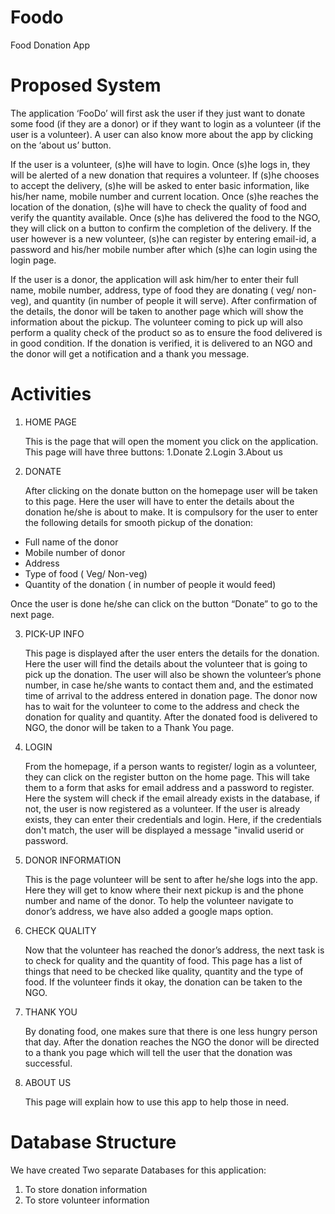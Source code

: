 # Foodo
Food Donation App

# Proposed System 

   The application ‘FooDo’ will first ask the user if they just want to donate some food (if they are a donor) or if they want to login as a volunteer (if the user is a volunteer). A user can also know more about the app by clicking on the ‘about us’ button.
  
  If the user is a volunteer, (s)he will have to login. Once (s)he logs in, they will be alerted of a new donation that requires a volunteer. If (s)he chooses to accept the delivery, (s)he will be asked to enter basic information, like his/her name, mobile number and current location. Once (s)he reaches the location of the donation, (s)he will have to check the quality of food and verify the quantity available. Once (s)he has delivered the food to the NGO, they will click on a button to confirm the completion of the delivery. If the user however is a new volunteer, (s)he can register by entering email-id, a password and his/her mobile number after which (s)he can login using the login page.
  
  If the user is a donor, the application will ask him/her to enter their full name, mobile number, address, type of food they are donating ( veg/ non-veg), and quantity (in number of people it will serve). After confirmation of the details, the donor will be taken to another page which will show the information about the pickup. The volunteer coming to pick up will also perform a quality check of the product so as to ensure the food delivered is in good condition. If the donation is verified, it is delivered to an NGO and the donor will get a notification and a thank you message. 

# Activities
1. HOME PAGE

	This is the page that will open the moment you click on the application. 
This page will have three buttons: 1.Donate  2.Login   3.About us

2. DONATE 

	After clicking on the donate button on the homepage user will be taken to this page. Here the user will have to enter the details about the donation he/she is about to make. It is compulsory for the user to enter the following details for smooth pickup of the donation:
* Full name of the donor
* Mobile number of donor
* Address 
* Type of food ( Veg/ Non-veg)
* Quantity of the donation ( in number of people it would feed)

Once the user is done he/she can click on the button “Donate”  to go to the next page.

3. PICK-UP INFO

	This page is displayed after the user enters the details for the donation. Here the user will find the details about the volunteer that is going to pick up the donation. The user will also be shown the volunteer’s phone number, in case he/she wants to contact them and, and the estimated time of arrival to the address entered in donation page. The donor now has to wait for the volunteer to come to the address and check the donation for quality and quantity. After the donated food is delivered to NGO, the donor will be taken to a Thank You page.

4. LOGIN

	From the homepage, if a person wants to register/ login as a volunteer, they can click on the register button on the home page. This will take them to a form that asks for email address and a password to register. Here the system will check if the email already exists in the database, if not, the user is now registered as a volunteer. If the user is already exists, they can enter their credentials and login. Here, if the credentials don't match, the user will be displayed a message "invalid userid or password.

5. DONOR INFORMATION 

	This is the page volunteer will be sent to after he/she logs into the app. Here they will get to know where their next pickup is and the phone number and name of the donor. To help the volunteer navigate to donor’s address, we have also added a google maps option.

6. CHECK QUALITY

	Now that the volunteer has reached the donor’s address, the next task is to check for quality and the quantity of food. This page has a list of things that need to be checked like quality, quantity and the type of food. If the volunteer finds it okay, the donation can be taken to the NGO. 

7. THANK YOU 

	By donating food, one makes sure that there is one less hungry person that day. After the donation reaches the NGO the donor will be directed to a thank you page which will tell the user that the donation was successful.

8. ABOUT US

	This page will explain how to use this app to help those in need. 

# Database Structure 

We have created Two separate Databases for this application:
1. To store donation information
2. To store volunteer information
